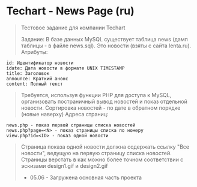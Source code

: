 # Techart - News Page (ru)

> Тестовое задание для компании Techart
>
> Задание: 
В базе данных MySQL существует таблица news (дамп таблицы - в файле news.sql).
Это новости (взяты с сайта lenta.ru).
> Атрибуты:

    id: Идентификатор новости
    idate: Дата новости в формате UNIX TIMESTAMP
    title: Заголовок
    announce: Краткий анонс
    content: Полный текст

> Требуется, используя функции PHP для доступа к MySQL, организовать постраничный вывод новостей и показ отдельной новости.
> Сортировка новостей - по дате в обратном порядке (новые наверху)
> Адреса страниц:

    news.php - показ первой страницы списка новостей
    news.php?page=<N> - показ страницы списка по номеру
    view.php?id=<ID> - показ одной новости

> Страница показа одной новости должна содержать ссылку "Все новости", ведущую на первую страницу списка новостей.
> Страницы верстать в как можно более точном соответствии с эскизами design1.gif и design2.gif
> - 05.06 - Загружена основная часть проекта
